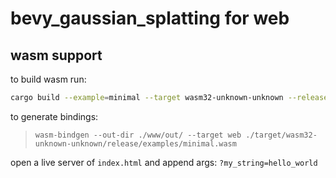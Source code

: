# bevy_gaussian_splatting for web

## wasm support

to build wasm run:

```bash
cargo build --example=minimal --target wasm32-unknown-unknown --release
```

to generate bindings:
> `wasm-bindgen --out-dir ./www/out/ --target web ./target/wasm32-unknown-unknown/release/examples/minimal.wasm`


open a live server of `index.html` and append args: `?my_string=hello_world`

